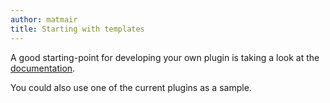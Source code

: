 ```yaml
---
author: matmair
title: Starting with templates
---
```

A good starting-point for developing your own plugin is taking a look at the [documentation](https://docs.inventree.org/en/stable/plugins/).

You could also use one of the current plugins as a sample.